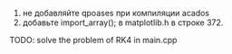 1. не добавляйте qpoases при компиляции acados
2. добавьте import_array(); в matplotlib.h в строке 372.

TODO: solve the problem of RK4 in main.cpp